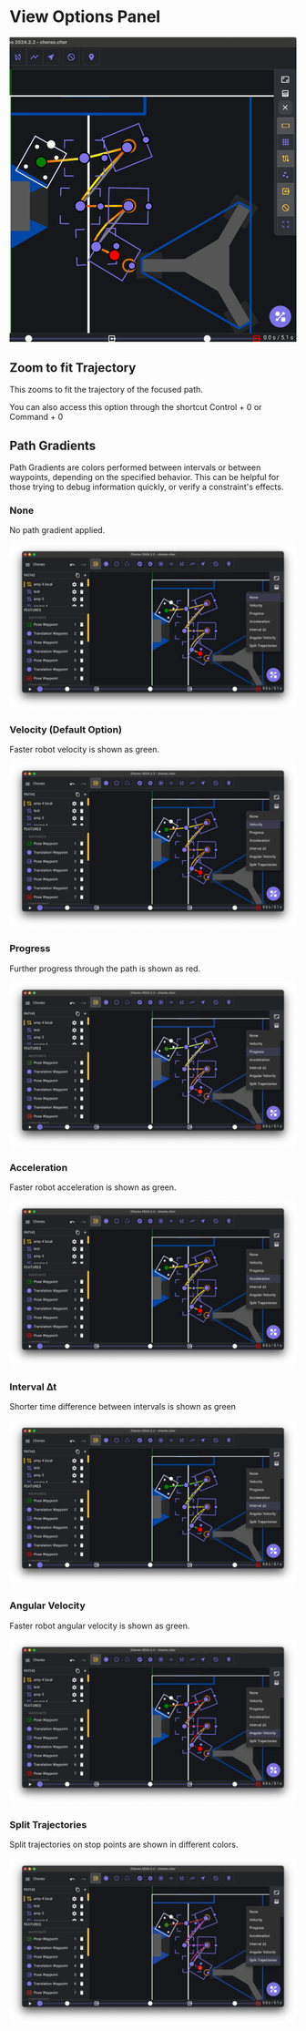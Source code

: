 # View Options Panel

![view options panel with more options expanded.](../media/view_options_panel.png)


## Zoom to fit Trajectory

This zooms to fit the trajectory of the focused path.

You can also access this option through the shortcut Control + 0 or Command + 0

## Path Gradients
Path Gradients are colors performed between intervals or between waypoints, depending on the specified behavior. This can be helpful for those trying to debug information quickly, or verify a constraint's effects.

### None
No path gradient applied.

![path_gradient_none](../media/path_gradient/path_gradient_none.png)

### Velocity (Default Option)
Faster robot velocity is shown as green.

![path_gradient_velocity](../media/path_gradient/path_gradient_velocity.png)

### Progress
Further progress through the path is shown as red.

![path_gradient_progress](../media/path_gradient/path_gradient_progress.png)

### Acceleration
Faster robot acceleration is shown as green.

![path_gradient_acceleration](../media/path_gradient/path_gradient_acceleration.png)

### Interval ∆t
Shorter time difference between intervals is shown as green

![path_gradient_interval_dt](../media/path_gradient/path_gradient_interval_dt.png)

### Angular Velocity
Faster robot angular velocity is shown as green.

![path_gradient_angular_velocity](../media/path_gradient/path_gradient_angular_velocity.png)

### Split Trajectories
Split trajectories on stop points are shown in different colors.

![path_gradient_split_trajectories](../media/path_gradient/path_gradient_split_trajectories.png)